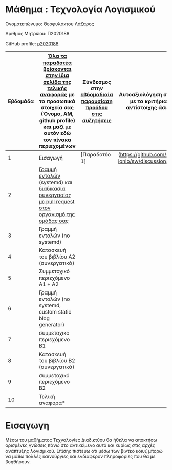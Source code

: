 # Μάθημα : Τεχνολογία Λογισμικού

Ονοματεπώνυμο: Θεοφυλάκτου Λάζαρος </br>

Αριθμός Μητρώου: Π2020188 </br>

GitHub profile:  [p2020188](https://github.com/P2020188)

| Εβδομάδα | [Όλα τα παραδοτέα βρίσκονται στην ίδια σελίδα της τελικής αναφοράς](https://epidrome.github.io/teaching/deliverables/) με τα προσωπικά στοιχεία σας (Όνομα, ΑΜ, github profile) και μαζί με αυτόν εδώ τον πίνακα περιεχομένων | Σύνδεσμος στην [εβδομαδιαία παρουσίαση προόδου στις συζητήσεις](https://github.com/courses-ionio/help/discussions/categories/show-and-tell) | Αυτοαξιολόγηση σύμφωνα με τα κριτήρια της αντίστοιχης άσκησης |
| --- | --- | --- | --- |
| 1 | Εισαγωγή |[Παραδοτέο 1]|(https://github.com/courses-ionio/sw/discussions/1226) |Έγκυρο commit 1ου παραδοτέου|
| 2 | [Γραμμή εντολών](https://epidrome.github.io/teaching/cli) (systemd) και [διαδικασία συνεργασίας με pull request στον οργανισμό της ομάδας σας](https://epidrome.github.io/teaching/team) | | |
| 3 | Γραμμή εντολών (no systemd) | | |
| 4 | Κατασκευή του βιβλίου Α2 (συνεργατικά) | | |
| 5 | Συμμετοχικό περιεχόμενο A1 + A2 | | |
| 6 | Γραμμή εντολών (no systemd, custom static blog generator) | | |
| 7 | συμμετοχικό περιεχόμενο B1 | | |
| 8 | Κατασκευή του βιβλίου Β2 (συνεργατικά) | | |
| 9 | συμμετοχικό περιεχόμενο B2 | | |
| 10 | Τελική αναφορά* | | |

# Εισαγωγη
Μέσω του μαθήματος Τεχνολογίες Διαδικτύου θα ήθελα να αποκτήσω ορισμένες γνώσεις πάνω στο αντικείμενο αυτό και κυρίως στις αρχές ανάπτυξης λογισμικού. Επίσης πιστεύω οτι μέσω των βίντεο κοιυζ μπορώ να μάθω πολλές καινούργιες και ενδιαφέρον πληροφορίες που θα με βοηθήσουν. 

